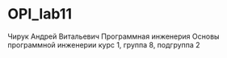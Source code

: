 # OPI_lab11
Чирук
Андрей
Витальевич
Программная инженерия
Основы программной инженерии 
курс 1, группа 8, подгруппа 2
